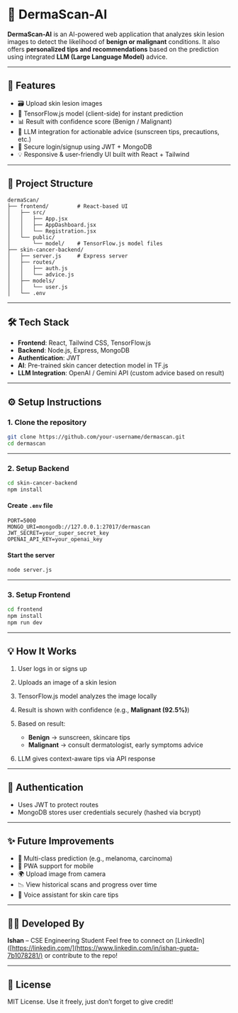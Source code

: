 #  🌟 DermaScan-AI

**DermaScan-AI** is an AI-powered web application that analyzes skin lesion images to detect the likelihood of **benign or malignant** conditions. It also offers **personalized tips and recommendations** based on the prediction using integrated **LLM (Large Language Model)** advice.

---

## 🚀 Features

* 🗃 Upload skin lesion images
* 🤖 TensorFlow\.js model (client-side) for instant prediction
* 📊 Result with confidence score (Benign / Malignant)
* 🤠 LLM integration for actionable advice (sunscreen tips, precautions, etc.)
* 🔐 Secure login/signup using JWT + MongoDB
* 💡 Responsive & user-friendly UI built with React + Tailwind

---

## 📁 Project Structure

```
dermaScan/
├── frontend/         # React-based UI
│   ├── src/
│   │   ├── App.jsx
│   │   ├── AppDashboard.jsx
│   │   └── Registration.jsx
│   └── public/
│       └── model/    # TensorFlow.js model files
├── skin-cancer-backend/
│   ├── server.js     # Express server
│   ├── routes/
│   │   ├── auth.js
│   │   └── advice.js
│   ├── models/
│   │   └── user.js
│   └── .env
```

---

## 🛠 Tech Stack

* **Frontend**: React, Tailwind CSS, TensorFlow.js
* **Backend**: Node.js, Express, MongoDB
* **Authentication**: JWT
* **AI**: Pre-trained skin cancer detection model in TF.js
* **LLM Integration**: OpenAI / Gemini API (custom advice based on result)

---

## ⚙️ Setup Instructions

### 1. Clone the repository

```bash
git clone https://github.com/your-username/dermascan.git
cd dermascan
```

---

### 2. Setup Backend

```bash
cd skin-cancer-backend
npm install
```

#### Create `.env` file

```env
PORT=5000
MONGO_URI=mongodb://127.0.0.1:27017/dermascan
JWT_SECRET=your_super_secret_key
OPENAI_API_KEY=your_openai_key
```

#### Start the server

```bash
node server.js
```

---

### 3. Setup Frontend

```bash
cd frontend
npm install
npm run dev
```

---

## 💡 How It Works

1. User logs in or signs up
2. Uploads an image of a skin lesion
3. TensorFlow\.js model analyzes the image locally
4. Result is shown with confidence (e.g., **Malignant (92.5%)**)
5. Based on result:

   * **Benign** → sunscreen, skincare tips
   * **Malignant** → consult dermatologist, early symptoms advice
6. LLM gives context-aware tips via API response

---

## 🔐 Authentication

* Uses JWT to protect routes
* MongoDB stores user credentials securely (hashed via bcrypt)

---

## ✨ Future Improvements

* 🦬 Multi-class prediction (e.g., melanoma, carcinoma)
* 📱 PWA support for mobile
* 🌍 Upload image from camera
* 📉 View historical scans and progress over time
* 🔣 Voice assistant for skin care tips

---

## 🧑‍💻 Developed By

**Ishan** – CSE Engineering Student
Feel free to connect on [LinkedIn]([https://linkedin.com/](https://www.linkedin.com/in/ishan-gupta-7b1078281/) or contribute to the repo!

---

## 📜 License

MIT License. Use it freely, just don’t forget to give credit!
